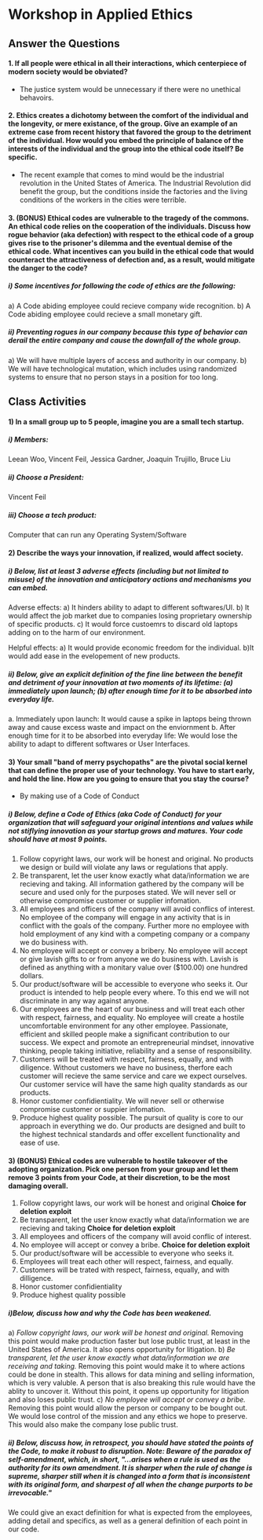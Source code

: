 # Workshop in Applied Ethics
## Answer the Questions

#### 1. If all people were ethical in all their interactions, which centerpiece of modern society would be obviated?
   - The justice system would be unnecessary if there were no unethical behavoirs.

#### 2. Ethics creates a dichotomy between the comfort of the individual and the longevity, or mere existance, of the group. Give an example of an extreme case from recent history that favored the group to the detriment of the individual. How would you embed the principle of balance of the interests of the individual and the group into the ethical code itself? Be specific.
   - The recent example that comes to mind would be the industrial revolution in the United States of America. The Industrial Revolution did benefit the group, but the conditions inside the factories and the living conditions of the workers in the cities were terrible. 

#### 3. (BONUS) Ethical codes are vulnerable to the tragedy of the commons. An ethical code relies on the cooperation of the individuals. Discuss how rogue behavior (aka defection) with respect to the ethical code of a group gives rise to the prisoner's dilemma and the eventual demise of the ethical code. What incentives can you build in the ethical code that would counteract the attractiveness of defection and, as a result, would mitigate the danger to the code?  
   ##### i) Some incentives for following the code of ethics are the following:
   a) A Code abiding employee could recieve company wide recognition.
   b) A Code abiding employee could recieve a small monetary gift.
    
   ##### ii) Preventing rogues in our company because this type of behavior can derail the entire company and cause the downfall of the whole group. 
   a) We will have multiple layers of access and authority in our company. 
   b) We will have technological mutation, which includes using randomized systems to ensure that no person stays in a position for too long.
   
 
  ## Class Activities

#### 1) In a small group up to 5 people, imagine you are a small tech startup. 
   ##### i) Members:
   Leean Woo,
   Vincent Feil,
   Jessica Gardner,
   Joaquin Trujillo,
   Bruce Liu
   
   ##### ii) Choose a President: 
   Vincent Feil
   
   ##### iii) Choose a tech product:
   Computer that can run any Operating System/Software 
   
#### 2) Describe the ways your innovation, if realized, would affect society.

  ##### i) Below, list at least 3 adverse effects (including but not limited to misuse) of the innovation and anticipatory actions and mechanisms you can embed.
  
  Adverse effects: 
  a) It hinders ability to adapt to different softwares/UI.
  b) It would affect the job market due to companies losing proprietary ownership of specific products.
  c) It would force custoemrs to discard old laptops adding on to the harm of our environment.
  
  Helpful effects: 
  a) It would provide economic freedom for the individual.
  b)It would add ease in the evelopement of new products. 
  
  ##### ii) Below, give an explicit definition of the fine line between the benefit and detriment of your innovation at two moments of its lifetime: (a) immediately upon launch; (b) after enough time for it to be absorbed into everyday life.  
   a. Immediately upon launch: It would cause a spike in laptops being thrown away and cause excess waste and impact on the enviornment 
   b. After enough time for it to be absorbed into everyday life: We would lose the ability to adapt to different softwares or User Interfaces. 
     
#### 3)  Your small "band of merry psychopaths" are the pivotal social kernel that can define the proper use of your technology. You have to start early, and hold the line. How are you going to ensure that you stay the course?
   - By making use of a Code of Conduct
  ##### i) Below, define a Code of Ethics (aka Code of Conduct) for your organization that will safeguard your original intentions and values while not stiflying innovation as your startup grows and matures. Your code should have at most 9 points. 
  
  1. Follow copyright laws, our work will be honest and original. 
     No products we design or build will violate any laws or regulations that apply.
  2. Be transparent, let the user know exactly what data/information we are recieving and taking.
     All information gathered by the company will be secure and used only for the purposes stated. We will never sell or otherwise
     compromise customer or supplier infomation.
  3. All employees and officers of the company will avoid conflics of interest.
     No employee of the company will engage in any activity that is in conflict with the goals of the company. Further more no employee with 
     hold employment of any kind with a competing company or a company we do business with. 
  4. No employee will accept or convey a bribery. 
     No employee will accept or give lavish gifts to or from anyone we do business with. Lavish is defined as anything with a monitary
     value over ($100.00) one hundred dollars. 
  5. Our product/software will be accessible to everyone who seeks it.
     Our product is intended to help people every where. To this end we will not discriminate in any way against anyone. 
  6. Our employees are the heart of our business and will treat each other with respect, fairness, and equality.
     No employee will create a hostile uncomfortable environment for any other employee. 
     Passionate, efficient and skilled people make a significant contribution to our success. We expect and
     promote an entrepreneurial mindset, innovative thinking, people taking initiative, reliability and a sense of
     responsibility.
  7. Customers will be treated with respect, fairness, equally, and with diligence.
     Without customers we have no business, therfore each customer will recieve the same service and care we expect ourselves.
     Our customer service will have the same high quality standards as our products.
  8. Honor customer confidientiality.
     We will never sell or otherwise compromise customer or suppier infomation.
  9. Produce highest quality possible.
     The pursuit of quality is core to our approach in everything we do. 
     Our products are designed and built to the highest technical standards and offer excellent functionality and ease of
     use.  
     
     
#### 3) (BONUS) Ethical codes are vulnerable to hostile takeover of the adopting organization. Pick one person from your group and let them remove 3 points from your Code, at their discretion, to be the most damaging overall. 
  1. Follow copyright laws, our work will be honest and original  **Choice for deletion exploit**
  2. Be transparent, let the user know exactly what data/information we are recieving and taking  **Choice for deletion exploit**
  3. All employees and officers of the company will avoid conflic of interest. 
  4. No employee will accept or convey a bribe.  **Choice for deletion exploit**
  5. Our product/software will be accessible to everyone who seeks it. 
  6. Employees will treat each other will respect, fairness, and equally. 
  7. Customers will be trated with respect, fairness, equally, and with dilligence. 
  8. Honor customer confidientiality
  9. Produce highest quality possible
  
  ##### i)Below, discuss how and why the Code has been weakened.
   a) *Follow copyright laws, our work will be honest and original.* 
Removing this point would make production faster but lose public trust, at least in the United States of America. It also opens opportunity for litigation.
   b) *Be transparent, let the user know exactly what data/information we are receiving and taking.*
Removing this point would make it to where actions could be done in stealth. This allows for data mining and selling information, which is very valuble.  A person that is also breaking this rule would have the ablity to uncover it. Without  this point, it opens up opportunity for litigation and also loses public trust.
   c) *No employee will accept or convey a bribe.* 
Removing this point would allow the person or company to be bought out. We would lose control of the mission and any ethics we hope to preserve. This would also make the company lose public trust.     
 
  ##### ii) Below, discuss how, in retrospect, you should have stated the points of the Code, to make it robust to disruption. Note: Beware of the paradox of self-amendment, which, in short, "...arises when a rule is used as the authority for its own amendment. It is sharper when the rule of change is supreme, sharper still when it is changed into a form that is inconsistent with its original form, and sharpest of all when the change purports to be irrevocable."
   We could give an exact definition for what is expected from the employees, adding detail and specifics, as well as a general definition of each point in our code.
  




